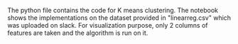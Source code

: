 The python file contains the code for K means clustering.
The notebook shows the implementations on the dataset provided in "linearreg.csv" which was uploaded on slack.
For visualization purpose, only 2 columns of features are taken and the algorithm is run on it.
